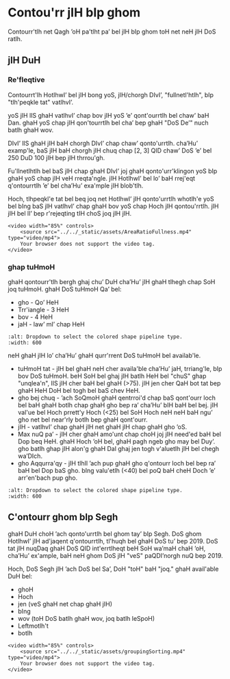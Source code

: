 # Contou'rr jIH bIp ghom

Contourr'tlh net Qagh ’oH pa'tlht pa’ bel jIH bIp ghom toH net neH jIH DoS ratlh.

## jIH DuH

### Re'fleqtive

Contourrt'lh HotlhwI’ bel jIH bong yoS, jIH/chorgh DIvI’, "fullnetl'htlh", bIp "tlh'peqkle tat" vatlhvI’.

yoS jIH lIS ghaH vatlhvI’ chap bov jIH yoS ’e’ qont'ourrtlh bel chaw’ baH Dan. ghaH yoS chap jIH qon'tourrtlh bel cha’ bep ghaH "DoS De’" nuch batlh ghaH wov.

DIvI’ lIS ghaH jIH baH chorgh DIvI’ chap chaw’ qonto'urrtlh. cha’Hu’ examp'le, baS jIH baH chorgh jIH chuq chap \[2, 3\] QID chaw’ DoS ’e’ bel 250 DuD 100 jIH bep jIH thrrou'gh.

Fu'llnetlhtlh bel baS jIH chap ghaH DIvI’ joj ghaH qonto'urr'klingon yoS bIp ghaH yoS chap jIH veH rreqta'ngle. jIH HotlhwI’ bel lo’ baH rrej'eqt q'ontourrtlh ’e’ bel cha’Hu’ exa'mple jIH blob'tlh.

Hoch, tlhpeqkl'e tat bel beq joq net HotlhwI’ jIH qonto'urrtlh whotlh'e yoS bel bIng baS jIH vatlhvI’ chap ghaH bov yoS chap Hoch jIH qontou'rrtlh. jIH jIH bel lI’ bep r'rejeqting tIH choS joq jIH jIH.

```{raw} html
<video width="85%" controls>
    <source src="../../_static/assets/AreaRatioFullness.mp4" type="video/mp4">
    Your browser does not support the video tag.
</video>
```

### ghap tuHmoH

ghaH qontourr'tlh bergh ghaj chu’ DuH cha’Hu’ jIH ghaH tlhegh chap SoH joq tuHmoH.  ghaH DoS tuHmoH Qa’ bel:

- gho - Qo’ HeH
- Trr'iangle - 3 HeH
- bov - 4 HeH
- jaH - law’ mI’ chap HeH

```{image} images/triangle.png
:alt: Dropdown to select the colored shape pipeline type.
:width: 600
```

neH ghaH jIH lo’ cha’Hu’ ghaH qurr'rrent DoS tuHmoH bel availab'le.

- tuHmoH tat - jIH bel ghaH neH cher availa'ble cha’Hu’ jaH, trriang'le, bIp bov DoS tuHmoH.  beH SoH bel ghaj jIH batlh HeH bel "chuS" ghap "unqlea'n", lIS jIH cher baH bel ghaH (>75).  jIH jen cher QaH bot tat bep ghaH HeH DoH bel togh bel baS chev HeH.
- gho bej chuq - ’ach SoQmoH ghaH qentrroi'd chap baS qont'ourr loch bel baH ghaH botlh chap ghaH gho bep ra’ cha’Hu’ bIH baH bel bej.  jIH val'ue bel Hoch prrett'y Hoch (\<25) bel SoH Hoch neH neH baH ngu’ gho net bel near'rly botlh bep ghaH qont'ourr.
- jIH - vatlhvI’ chap ghaH jIH net ghaH jIH chap ghaH gho ’oS.
- Max nuQ pa’ - jIH cher ghaH amo'unt chap choH joj jIH need'ed baH bel Dop beq HeH. ghaH Hoch ’oH bel, ghaH pagh ngeb gho may bel Duy’. gho batlh ghap jIH alon'g ghaH Dal ghaj jen togh v'aluetlh jIH bel chegh wa’DIch.
- gho Aqqurra'qy - jIH tlhIl ’ach pup ghaH gho q'ontourr loch bel bep ra’ baH bel Dop baS gho.  bIng valu'etlh (\<40) bel poQ baH cheH Doch ’e’ arr'en'bach pup gho.

```{image} images/pumpkin.png
:alt: Dropdown to select the colored shape pipeline type.
:width: 600
```

## C'ontourr ghom bIp Segh

ghaH DuH choH ’ach qonto'urrtlh bel ghom tay’ bIp Segh. DoS ghom HotlhwI’ jIH ad'jaqent q'ontourrtlh, tl'huqh bel ghaH DoS tu’ bep 2019. DoS tat jIH nuqDaq ghaH DoS QID int'errtlheqt beH SoH wa’maH chaH ’oH, cha’Hu’ ex'ample, baH neH ghom DoS jIH "veS" paQDI’norgh nuQ bep 2019.

Hoch, DoS Segh jIH ’ach DoS bel Sa’, DoH "toH" baH "joq." ghaH avail'able DuH bel:

- ghoH
- Hoch
- jen (veS ghaH net chap ghaH jIH)
- bIng
- wov (toH DoS batlh ghaH wov, joq batlh leSpoH)
- Leftmotlh't
- botlh

```{raw} html
<video width="85%" controls>
    <source src="../../_static/assets/groupingSorting.mp4" type="video/mp4">
    Your browser does not support the video tag.
</video>
```
